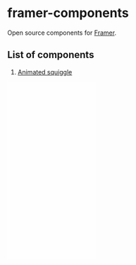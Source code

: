 # framer-components

Open source components for [Framer](https://www.framer.com/).

## List of components

1. [Animated squiggle](components/animated-squiggle.tsx)

<img src="components/animated-squiggle.gif" width="200" height="400" />


